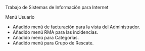 Trabajo de Sistemas de Información para Internet

Menú Usuario

* Añadido menú de facturación para la vista del Administrador.
* Añadido menú RMA para las incidencias.
* Añadido menú para Categorías.
* Añadido menú para Grupo de Rescate.